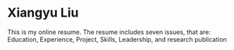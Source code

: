 # Xiangyu Liu
This is my online resume. The resume includes seven issues, that are: Education, Experience, Project, Skills, Leadership, and research publication
